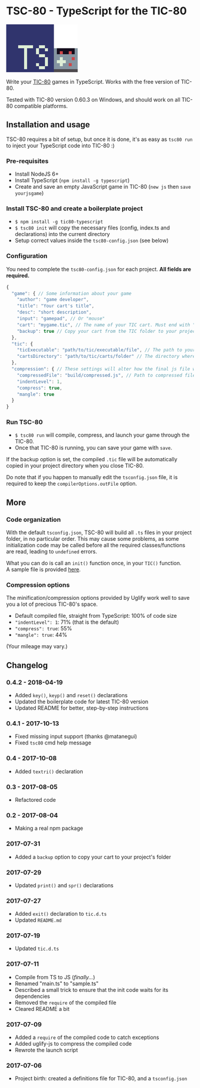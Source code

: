# TSC-80 - TypeScript for the TIC-80

![](logo.png)

Write your [TIC-80](https://tic.computer/) games in TypeScript. Works with the free version of TIC-80.

Tested with TIC-80 version 0.60.3 on Windows, and should work on all TIC-80 compatible platforms.

## Installation and usage

TSC-80 requires a bit of setup, but once it is done, it's as easy as `tsc80 run` to inject your TypeScript code into TIC-80 :)

### Pre-requisites

- Install NodeJS 6+
- Install TypeScript (`npm install -g typescript`)
- Create and save an empty JavaScript game in TIC-80 (`new js` then `save yourjsgame`)

### Install TSC-80 and create a boilerplate project

- `$ npm install -g tic80-typescript`
- `$ tsc80 init` will copy the necessary files (config, index.ts and declarations) into the current directory
- Setup correct values inside the `tsc80-config.json` (see below)

### Configuration

You need to complete the `tsc80-config.json` for each project. **All fields are required.**
```js
{
  "game": { // Some information about your game
    "author": "game developer",
    "title": "Your cart's title",
    "desc": "short description",
    "input": "gamepad", // Or "mouse"
    "cart": "mygame.tic", // The name of your TIC cart. Must end with ".tic"
    "backup": true // Copy your cart from the TIC folder to your project folder. Backup it with git!
  },
  "tic": {
    "ticExecutable": "path/to/tic/executable/file", // The path to your TIC executable.
    "cartsDirectory": "path/to/tic/carts/folder" // The directory where TIC stores its carts. Accessible from TIC with the "folder" command
  },
  "compression": { // These settings will alter how the final js file will look like
    "compressedFile": "build/compressed.js", // Path to compressed file. You should not have to change this.
    "indentLevel": 1,
    "compress": true,
    "mangle": true
  }
}
```

### Run TSC-80

- `$ tsc80 run` will compile, compress, and launch your game through the TIC-80.
- Once that TIC-80 is running, you can save your game with `save`.

If the backup option is set, the compiled `.tic` file will be automatically copied in your project directory when you close TIC-80.

Do note that if you happen to manually edit the `tsconfig.json` file, it is required to keep the `compilerOptions.outFile` option.


## More

### Code organization

With the default `tsconfig.json`, TSC-80 will build all `.ts` files in your project folder, in no particular order. 
This may cause some problems, as some initialization code may be called before all the required classes/functions are read, leading to `undefined` errors.

What you can do is call an `init()` function once, in your `TIC()` function.  
A sample file is provided [here](https://github.com/scambier/tic80-typescript/blob/master/sample/tsc80-sample.ts).

### Compression options

The minification/compression options provided by Uglify work well to save you a lot of precious TIC-80's space.

- Default compiled file, straight from TypeScript: 100% of code size
- `"indentLevel": 1`: 71% (that is the default)
- `"compress": true`: 55%
- `"mangle": true`: 44%

(Your mileage may vary.)


## Changelog

### 0.4.2 - 2018-04-19
- Added `key()`, `keyp()` and `reset()` declarations
- Updated the boilerplate code for latest TIC-80 version
- Updated README for better, step-by-step instructions

### 0.4.1 - 2017-10-13
- Fixed missing input support (thanks @matanegui)
- Fixed `tsc80` cmd help message

### 0.4 - 2017-10-08
- Added `textri()` declaration

### 0.3 - 2017-08-05
- Refactored code

### 0.2 - 2017-08-04
- Making a real npm package

### 2017-07-31
- Added a `backup` option to copy your cart to your project's folder

### 2017-07-29
- Updated `print()` and `spr()` declarations

### 2017-07-27

- Added `exit()` declaration to `tic.d.ts`
- Updated `README.md`

### 2017-07-19

- Updated `tic.d.ts`

### 2017-07-11

- Compile from TS to JS (*finally...*)
- Renamed "main.ts" to "sample.ts"
- Described a small trick to ensure that the init code waits for its dependencies
- Removed the `require` of the compiled file
- Cleared README a bit

### 2017-07-09

- Added a `require` of the compiled code to catch exceptions
- Added uglify-js to compress the compiled code
- Rewrote the launch script

### 2017-07-06

- Project birth: created a definitions file for TIC-80, and a `tsconfig.json`
